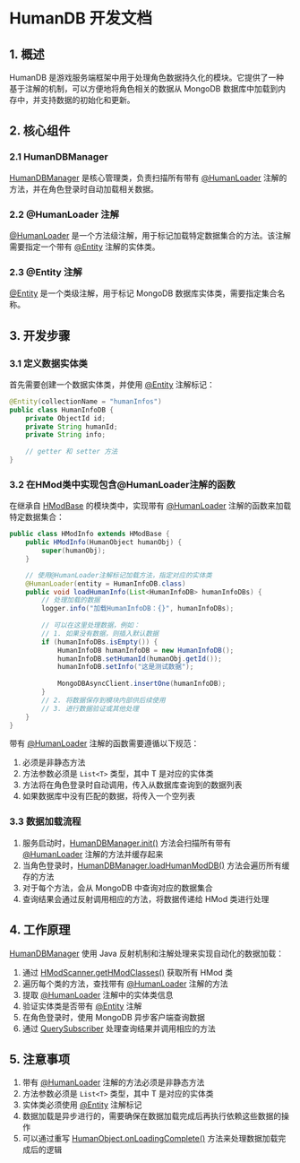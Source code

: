 # HumanDB 开发文档

## 1. 概述

HumanDB 是游戏服务端框架中用于处理角色数据持久化的模块。它提供了一种基于注解的机制，可以方便地将角色相关的数据从 MongoDB 数据库中加载到内存中，并支持数据的初始化和更新。

## 2. 核心组件

### 2.1 HumanDBManager
[HumanDBManager](file:///D:/MyZiegler/ZRepo/github/MMORPGServer/server/zgame/src/main/java/org/game/core/db/HumanDBManager.java#L20-L128) 是核心管理类，负责扫描所有带有 [@HumanLoader](file:///D:/MyZiegler/ZRepo/github/MMORPGServer/server/zgame/src/main/java/org/game/core/db/HumanLoader.java#L10-L12) 注解的方法，并在角色登录时自动加载相关数据。

### 2.2 @HumanLoader 注解
[@HumanLoader](file:///D:/MyZiegler/ZRepo/github/MMORPGServer/server/zgame/src/main/java/org/game/core/db/HumanLoader.java#L10-L12) 是一个方法级注解，用于标记加载特定数据集合的方法。该注解需要指定一个带有 [@Entity](file:///D:/MyZiegler/ZRepo/github/MMORPGServer/server/zgame/src/main/java/org/game/core/db/Entity.java#L12-L14) 注解的实体类。

### 2.3 @Entity 注解
[@Entity](file:///D:/MyZiegler/ZRepo/github/MMORPGServer/server/zgame/src/main/java/org/game/core/db/Entity.java#L12-L14) 是一个类级注解，用于标记 MongoDB 数据库实体类，需要指定集合名称。

## 3. 开发步骤

### 3.1 定义数据实体类

首先需要创建一个数据实体类，并使用 [@Entity](file:///D:/MyZiegler/ZRepo/github/MMORPGServer/server/zgame/src/main/java/org/game/core/db/Entity.java#L12-L14) 注解标记：

```java
@Entity(collectionName = "humanInfos")
public class HumanInfoDB {
    private ObjectId id;
    private String humanId;
    private String info;
    
    // getter 和 setter 方法
}
```

### 3.2 在HMod类中实现包含@HumanLoader注解的函数

在继承自 [HModBase](file:///D:/MyZiegler/ZRepo/github/MMORPGServer/server/zgame/src/main/java/org/game/human/HModBase.java#L3-L22) 的模块类中，实现带有 [@HumanLoader](file:///D:/MyZiegler/ZRepo/github/MMORPGServer/server/zgame/src/main/java/org/game/core/db/HumanLoader.java#L10-L12) 注解的函数来加载特定数据集合：

```java
public class HModInfo extends HModBase {
    public HModInfo(HumanObject humanObj) {
        super(humanObj);
    }

    // 使用@HumanLoader注解标记加载方法，指定对应的实体类
    @HumanLoader(entity = HumanInfoDB.class)
    public void loadHumanInfo(List<HumanInfoDB> humanInfoDBs) {
        // 处理加载的数据
        logger.info("加载HumanInfoDB：{}", humanInfoDBs);
        
        // 可以在这里处理数据，例如：
        // 1. 如果没有数据，则插入默认数据
        if (humanInfoDBs.isEmpty()) {
            HumanInfoDB humanInfoDB = new HumanInfoDB();
            humanInfoDB.setHumanId(humanObj.getId());
            humanInfoDB.setInfo("这是测试数据");
            
            MongoDBAsyncClient.insertOne(humanInfoDB);
        }
        // 2. 将数据保存到模块内部供后续使用
        // 3. 进行数据验证或其他处理
    }
}
```

带有 [@HumanLoader](file:///D:/MyZiegler/ZRepo/github/MMORPGServer/server/zgame/src/main/java/org/game/core/db/HumanLoader.java#L10-L12) 注解的函数需要遵循以下规范：
1. 必须是非静态方法
2. 方法参数必须是 `List<T>` 类型，其中 T 是对应的实体类
3. 方法将在角色登录时自动调用，传入从数据库查询到的数据列表
4. 如果数据库中没有匹配的数据，将传入一个空列表

### 3.3 数据加载流程

1. 服务启动时，[HumanDBManager.init()](file:///D:/MyZiegler/ZRepo/github/MMORPGServer/server/zgame/src/main/java/org/game/core/db/HumanDBManager.java#L25-L27) 方法会扫描所有带有 [@HumanLoader](file:///D:/MyZiegler/ZRepo/github/MMORPGServer/server/zgame/src/main/java/org/game/core/db/HumanLoader.java#L10-L12) 注解的方法并缓存起来
2. 当角色登录时，[HumanDBManager.loadHumanModDB()](file:///D:/MyZiegler/ZRepo/github/MMORPGServer/server/zgame/src/main/java/org/game/core/db/HumanDBManager.java#L33-L64) 方法会遍历所有缓存的方法
3. 对于每个方法，会从 MongoDB 中查询对应的数据集合
4. 查询结果会通过反射调用相应的方法，将数据传递给 HMod 类进行处理

## 4. 工作原理

[HumanDBManager](file:///D:/MyZiegler/ZRepo/github/MMORPGServer/server/zgame/src/main/java/org/game/core/db/HumanDBManager.java#L20-L128) 使用 Java 反射机制和注解处理来实现自动化的数据加载：

1. 通过 [HModScanner.getHModClasses()](file:///D:/MyZiegler/ZRepo/github/MMORPGServer/server/zgame/src/main/java/org/game/core/human/HModScanner.java#L21-L23) 获取所有 HMod 类
2. 遍历每个类的方法，查找带有 [@HumanLoader](file:///D:/MyZiegler/ZRepo/github/MMORPGServer/server/zgame/src/main/java/org/game/core/db/HumanLoader.java#L10-L12) 注解的方法
3. 提取 [@HumanLoader](file:///D:/MyZiegler/ZRepo/github/MMORPGServer/server/zgame/src/main/java/org/game/core/db/HumanLoader.java#L10-L12) 注解中的实体类信息
4. 验证实体类是否带有 [@Entity](file:///D:/MyZiegler/ZRepo/github/MMORPGServer/server/zgame/src/main/java/org/game/core/db/Entity.java#L12-L14) 注解
5. 在角色登录时，使用 MongoDB 异步客户端查询数据
6. 通过 [QuerySubscriber](file:///D:/MyZiegler/ZRepo/github/MMORPGServer/server/zgame/src/main/java/org/game/core/db/QuerySubscriber.java#L11-L54) 处理查询结果并调用相应的方法

## 5. 注意事项

1. 带有 [@HumanLoader](file:///D:/MyZiegler/ZRepo/github/MMORPGServer/server/zgame/src/main/java/org/game/core/db/HumanLoader.java#L10-L12) 注解的方法必须是非静态方法
2. 方法参数必须是 `List<T>` 类型，其中 T 是对应的实体类
3. 实体类必须使用 [@Entity](file:///D:/MyZiegler/ZRepo/github/MMORPGServer/server/zgame/src/main/java/org/game/core/db/Entity.java#L12-L14) 注解标记
4. 数据加载是异步进行的，需要确保在数据加载完成后再执行依赖这些数据的操作
5. 可以通过重写 [HumanObject.onLoadingComplete()](file:///D:/MyZiegler/ZRepo/github/MMORPGServer/server/zgame/src/main/java/org/game/human/HumanObject.java#L94-L96) 方法来处理数据加载完成后的逻辑